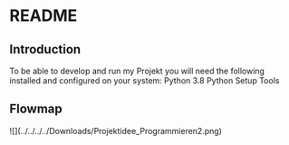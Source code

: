 <h1>README</h1>
<h2>Introduction</h2>
To be able to develop and run my Projekt you will need the following installed and configured on your system:
Python 3.8
Python Setup Tools

<h2>Flowmap</h2>
![](../../../../Downloads/Projektidee_Programmieren2.png)

